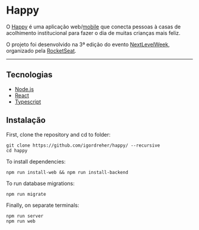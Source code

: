 # Happy
O [Happy](https://github.com/rocketseat-education/nlw-03-omnistack) é uma aplicação web/[mobile](https://github.com/igordreher/happy-mobile/) que conecta pessoas à casas de acolhimento institucional para fazer o dia de muitas crianças mais feliz.

O projeto foi desenvolvido na 3ª edição do evento [NextLevelWeek](https://nextlevelweek.com/),  
organizado pela [RocketSeat](https://rocketseat.com.br/).

--- 

## Tecnologias

* [Node.js](https://nodejs.org/en/)
* [React](https://reactjs.org/)
* [Typescript](https://www.typescriptlang.org/)

## Instalação

First, clone the repository and cd to folder:
```
git clone https://github.com/igordreher/happy/ --recursive
cd happy
```
To install dependencies:  
```
npm run install-web && npm run install-backend
```  
To run database migrations:  
```
npm run migrate
```  
Finally, on separate terminals:  
```
npm run server
npm run web
```